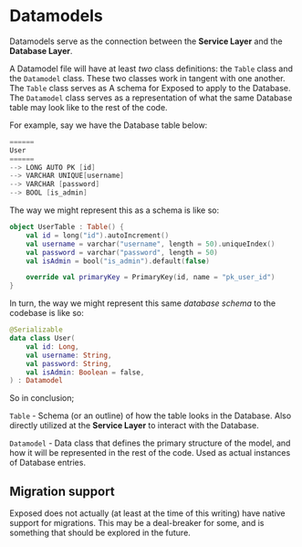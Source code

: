 # Datamodels

Datamodels serve as the connection between the **Service Layer** and the **Database Layer**.

A Datamodel file will have at least *two* class definitions: the `Table` class and the `Datamodel`
class. These two classes work in tangent with one another. The `Table` class serves as A schema for Exposed to apply to
the Database. The `Datamodel` class serves as a representation of what the same Database table may look like to the rest
of the code.

For example, say we have the Database table below:

```Kotlin
======
User
======
--> LONG AUTO PK [id]
--> VARCHAR UNIQUE[username]
--> VARCHAR [password]
--> BOOL [is_admin] 
```

The way we might represent this as a schema is like so:

```Kotlin
object UserTable : Table() {
    val id = long("id").autoIncrement()
    val username = varchar("username", length = 50).uniqueIndex()
    val password = varchar("password", length = 50)
    val isAdmin = bool("is_admin").default(false)

    override val primaryKey = PrimaryKey(id, name = "pk_user_id")
}
```

In turn, the way we might represent this same *database schema* to the codebase is like so:

```Kotlin
@Serializable
data class User(
    val id: Long,
    val username: String,
    val password: String,
    val isAdmin: Boolean = false,
) : Datamodel
```

So in conclusion;

`Table` - Schema (or an outline) of how the table looks in the Database. Also directly utilized at the **Service Layer**
to interact with the Database.

`Datamodel` - Data class that defines the primary structure of the model, and how it will be represented in the rest of
the code. Used as actual instances of Database entries.

## Migration support

Exposed does not actually (at least at the time of this writing) have native support for migrations. This may be a
deal-breaker for some, and is something that should be explored in the future.
